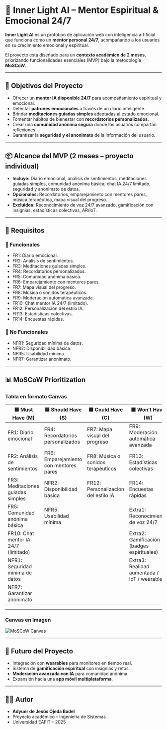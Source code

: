 # 🌟 Inner Light AI – Mentor Espiritual & Emocional 24/7  

**Inner Light AI** es un prototipo de aplicación web con inteligencia artificial que funciona como un **mentor personal 24/7**, acompañando a los usuarios en su crecimiento emocional y espiritual.  

El proyecto está diseñado para un **contexto académico de 2 meses**, priorizando funcionalidades esenciales (MVP) bajo la metodología **MoSCoW**.  

---

## 🎯 Objetivos del Proyecto  

- Ofrecer un **mentor IA disponible 24/7** para acompañamiento espiritual y emocional.  
- Detectar **patrones emocionales** a través de un diario inteligente.  
- Brindar **meditaciones guiadas simples** adaptadas al estado emocional.  
- Fomentar hábitos de bienestar con **recordatorios personalizados**.  
- Crear una **comunidad anónima segura** donde los usuarios compartan reflexiones.  
- Garantizar la **seguridad y el anonimato** de la información del usuario.  

---

## 📦 Alcance del MVP (2 meses – proyecto individual)  

- **Incluye:** Diario emocional, análisis de sentimientos, meditaciones guiadas simples, comunidad anónima básica, chat IA 24/7 limitado, seguridad y anonimato de datos.  
- **Opcionales:** Recordatorios, emparejamiento con mentores pares, música terapéutica, mapa visual del progreso.  
- **Excluidos:** Reconocimiento de voz 24/7 avanzado, gamificación con insignias, estadísticas colectivas, AR/IoT.  

---

## 📑 Requisitos  

### 🔹 Funcionales  
- FR1: Diario emocional.  
- FR2: Análisis de sentimientos.  
- FR3: Meditaciones guiadas simples.  
- FR4: Recordatorios personalizados.  
- FR5: Comunidad anónima básica.  
- FR6: Emparejamiento con mentores pares.  
- FR7: Mapa visual del progreso.  
- FR8: Música o sonidos terapéuticos.  
- FR9: Moderación automática avanzada.  
- FR10: Chat mentor IA 24/7 (limitado).  
- FR12: Personalización del estilo IA.  
- FR13: Estadísticas colectivas.  
- FR14: Encuestas rápidas.  

### 🔹 No Funcionales  
- NFR1: Seguridad mínima de datos.  
- NFR2: Disponibilidad básica.  
- NFR5: Usabilidad mínima.  
- NFR7: Garantizar anonimato.  

---

## 📊 MoSCoW Prioritization  

### Tabla en formato Canvas  

| 🟥 Must Have (M) | 🟨 Should Have (S) | 🟩 Could Have (C) | ⬛ Won’t Have (W) |
|------------------|--------------------|------------------|------------------|
| FR1: Diario emocional | FR4: Recordatorios personalizados | FR7: Mapa visual del progreso | FR9: Moderación automática avanzada |
| FR2: Análisis de sentimientos | FR6: Emparejamiento con mentores pares | FR8: Música o sonidos terapéuticos | FR13: Estadísticas colectivas |
| FR3: Meditaciones guiadas simples | NFR2: Disponibilidad básica | FR12: Personalización del estilo IA | FR14: Encuestas rápidas |
| FR5: Comunidad anónima básica | NFR5: Usabilidad mínima |  | Extra1: Reconocimiento de voz 24/7 |
| FR10: Chat mentor IA 24/7 (limitado) |  |  | Extra2: Gamificación (badges espirituales) |
| NFR1: Seguridad mínima de datos |  |  | Extra3: Realidad aumentada / IoT / wearables |
| NFR7: Garantizar anonimato |  |  |  |

---

### Canvas en Imagen  

![MoSCoW Canvas](./InnerLightAI_MoSCoW_Canvas.png)  

---

## 🚀 Futuro del Proyecto  

- Integración con **wearables** para monitoreo en tiempo real.  
- Sistema de **gamificación espiritual** con insignias y retos.  
- **Moderación avanzada con IA** para comunidad anónima.  
- Expansión hacia una **app móvil multiplataforma**.  

---

## 👨‍💻 Autor  

- **Adyuer de Jesús Ojeda Badel**  
- Proyecto académico – Ingeniería de Sistemas  
- Universidad EAFIT – 2025  
